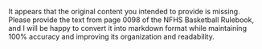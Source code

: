 It appears that the original content you intended to provide is missing. Please provide the text from page 0098 of the NFHS Basketball Rulebook, and I will be happy to convert it into markdown format while maintaining 100% accuracy and improving its organization and readability.